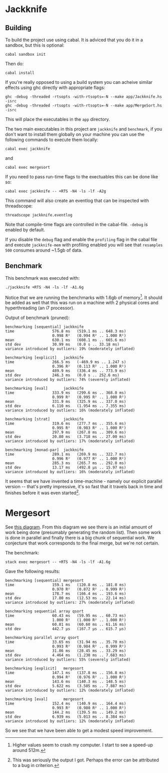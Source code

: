 Jackknife
=========

Building
----------
To build the project use using cabal. It is adviced that you do it in
a sandbox, but this is optional:

    cabal sandbox init

Then do:

    cabal install

If you're really opposed to using a build system you can acheive similar
effects using ghc directly with appropriate flags:

    ghc -debug -threaded -rtsopts -with-rtsopts=-N --make app/Jackknife.hs -isrc
    ghc -debug -threaded -rtsopts -with-rtsopts=-N --make app/MergeSort.hs -isrc

This will place the executables in the `app` directory.

The two main executables in this project are `jackknife` and `benchmark`,
if you don't want to install them globally on your machine you
can use the following commands to execute them locally:

    cabal exec jackknife

and

    cabal exec mergesort

If you need to pass run-time flags to the exectuables this can be done like so:

    cabal exec jackknife -- +RTS -N4 -ls -lf -A2g

This command will also create an eventlog that can be inspected with threadscope:

    threadscope jackknife.eventlog

Note that compile-time flags are controlled in the cabal-file. `-debug` is enabled
by default.

If you disable the `debug` flag and enable the `profiling` flag in the
cabal file and execute `jackknife-mem` with profiling enabled you will see
that `resamples 500` consumes around ~1.5gb of data.

Benchmark
---------
This benchmark was executed with:

    ./jackknife +RTS -N4 -ls -lf -A1.6g

Notice that we are running the benchmarks with 1.6gb of memory[^1].
It should be added as well that this was run on a machine with 2
physical cores and hyperthreading (an i7 processor).

Output of benchmark (pruned):

    benchmarking [sequential] jackknife
    time                 576.8 ms   (519.1 ms .. 648.3 ms)
                         0.998 R²   (0.994 R² .. 1.000 R²)
    mean                 630.1 ms   (608.1 ms .. 665.6 ms)
    std dev              30.99 ms   (0.0 s .. 33.18 ms)
    variance introduced by outliers: 19% (moderately inflated)

    benchmarking [explicit]   jackknife
    time                 266.5 ms   (-469.9 ms .. 1.247 s)
                         0.396 R²   (0.113 R² .. 1.000 R²)
    mean                 489.9 ms   (336.4 ms .. 773.9 ms)
    std dev              246.3 ms   (0.0 s .. 252.6 ms)
    variance introduced by outliers: 74% (severely inflated)

    benchmarking [eval]       jackknife
    time                 333.9 ms   (299.6 ms .. 368.0 ms)
                         0.999 R²   (0.995 R² .. 1.000 R²)
    mean                 331.9 ms   (325.9 ms .. 337.0 ms)
    std dev              6.110 ms   (1.954 ms .. 7.355 ms)
    variance introduced by outliers: 16% (moderately inflated)

    benchmarking [strat]      jackknife
    time                 319.6 ms   (277.7 ms .. 355.6 ms)
                         0.995 R²   (0.983 R² .. 1.000 R²)
    mean                 297.9 ms   (267.8 ms .. 309.6 ms)
    std dev              20.80 ms   (3.718 ms .. 27.00 ms)
    variance introduced by outliers: 17% (moderately inflated)

    benchmarking [monad-par]  jackknife
    time                 289.1 ms   (269.9 ms .. 322.7 ms)
                         0.996 R²   (0.977 R² .. 1.000 R²)
    mean                 285.3 ms   (265.7 ms .. 292.0 ms)
    std dev              13.17 ms   (492.8 μs .. 15.97 ms)
    variance introduced by outliers: 16% (moderately inflated)

It seems that we have invented a time-machine - namely our explicit parallel
version -- that's pretty impressive, it's so fast that it travels back in time
and finishes before it was even started[^2].

[^1]: Higher values seem to crash my computer. I start to see a speed-up
      around 512m.
[^2]: This was seriously the output I got. Perhaps the error can be attributed
      to a bug in criterion.

Mergesort
=========

See [this diagram](assets/mergesort.png). From this diagram we see there is an
initial amount of work being done (presumably generating the random list). Then
some work is done in parallel and finally there is a big chunk of sequential
work. We conjecture that work corresponds to the final merge,
but we're not certain.

The benchmark:

    stack exec mergesort -- +RTS -N4 -ls -lf -A1.6g

Gave the following results:

    benchmarking [sequential] mergesort
    time                 159.1 ms   (120.8 ms .. 181.0 ms)
                         0.970 R²   (0.872 R² .. 0.999 R²)
    mean                 178.7 ms   (166.4 ms .. 193.6 ms)
    std dev              17.80 ms   (12.53 ms .. 22.14 ms)
    variance introduced by outliers: 27% (moderately inflated)

    benchmarking sequential array qsort
    time                 60.43 ms   (59.95 ms .. 60.73 ms)
                         1.000 R²   (1.000 R² .. 1.000 R²)
    mean                 60.81 ms   (60.60 ms .. 61.16 ms)
    std dev              442.7 μs   (167.7 μs .. 615.7 μs)

    benchmarking parallel array qsort
    time                 33.65 ms   (31.94 ms .. 35.70 ms)
                         0.993 R²   (0.984 R² .. 0.999 R²)
    mean                 31.86 ms   (28.45 ms .. 33.29 ms)
    std dev              4.464 ms   (1.230 ms .. 7.683 ms)
    variance introduced by outliers: 55% (severely inflated)

    benchmarking [explicit]   mergesort
    time                 147.1 ms   (137.8 ms .. 156.8 ms)
                         0.994 R²   (0.976 R² .. 1.000 R²)
    mean                 143.6 ms   (140.3 ms .. 148.5 ms)
    std dev              5.622 ms   (3.505 ms .. 7.887 ms)
    variance introduced by outliers: 12% (moderately inflated)

    benchmarking [eval]       mergesort
    time                 152.4 ms   (140.9 ms .. 164.4 ms)
                         0.993 R²   (0.980 R² .. 1.000 R²)
    mean                 144.2 ms   (139.5 ms .. 149.2 ms)
    std dev              6.939 ms   (5.013 ms .. 8.384 ms)
    variance introduced by outliers: 12% (moderately inflated)

So we see that we have been able to get a modest speed improvement.
